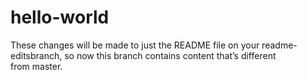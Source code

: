 # hello-world
These changes will be made to just the README file on your readme-editsbranch, so now this branch contains content that’s different from master.
